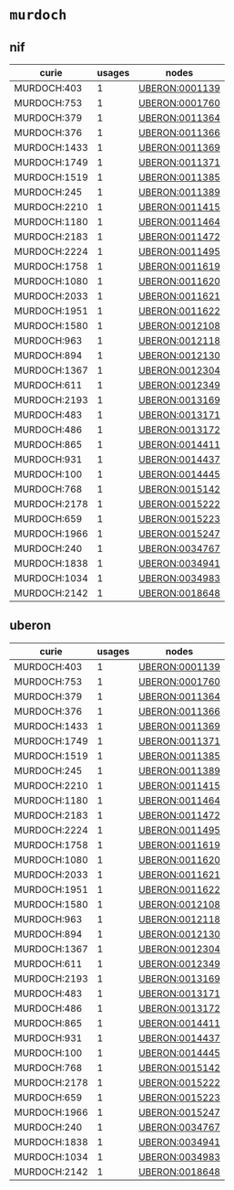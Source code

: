 # `murdoch`

## nif

| curie        |   usages | nodes                                                           |
|--------------|----------|-----------------------------------------------------------------|
| MURDOCH:403  |        1 | [UBERON:0001139](http://purl.obolibrary.org/obo/UBERON_0001139) |
| MURDOCH:753  |        1 | [UBERON:0001760](http://purl.obolibrary.org/obo/UBERON_0001760) |
| MURDOCH:379  |        1 | [UBERON:0011364](http://purl.obolibrary.org/obo/UBERON_0011364) |
| MURDOCH:376  |        1 | [UBERON:0011366](http://purl.obolibrary.org/obo/UBERON_0011366) |
| MURDOCH:1433 |        1 | [UBERON:0011369](http://purl.obolibrary.org/obo/UBERON_0011369) |
| MURDOCH:1749 |        1 | [UBERON:0011371](http://purl.obolibrary.org/obo/UBERON_0011371) |
| MURDOCH:1519 |        1 | [UBERON:0011385](http://purl.obolibrary.org/obo/UBERON_0011385) |
| MURDOCH:245  |        1 | [UBERON:0011389](http://purl.obolibrary.org/obo/UBERON_0011389) |
| MURDOCH:2210 |        1 | [UBERON:0011415](http://purl.obolibrary.org/obo/UBERON_0011415) |
| MURDOCH:1180 |        1 | [UBERON:0011464](http://purl.obolibrary.org/obo/UBERON_0011464) |
| MURDOCH:2183 |        1 | [UBERON:0011472](http://purl.obolibrary.org/obo/UBERON_0011472) |
| MURDOCH:2224 |        1 | [UBERON:0011495](http://purl.obolibrary.org/obo/UBERON_0011495) |
| MURDOCH:1758 |        1 | [UBERON:0011619](http://purl.obolibrary.org/obo/UBERON_0011619) |
| MURDOCH:1080 |        1 | [UBERON:0011620](http://purl.obolibrary.org/obo/UBERON_0011620) |
| MURDOCH:2033 |        1 | [UBERON:0011621](http://purl.obolibrary.org/obo/UBERON_0011621) |
| MURDOCH:1951 |        1 | [UBERON:0011622](http://purl.obolibrary.org/obo/UBERON_0011622) |
| MURDOCH:1580 |        1 | [UBERON:0012108](http://purl.obolibrary.org/obo/UBERON_0012108) |
| MURDOCH:963  |        1 | [UBERON:0012118](http://purl.obolibrary.org/obo/UBERON_0012118) |
| MURDOCH:894  |        1 | [UBERON:0012130](http://purl.obolibrary.org/obo/UBERON_0012130) |
| MURDOCH:1367 |        1 | [UBERON:0012304](http://purl.obolibrary.org/obo/UBERON_0012304) |
| MURDOCH:611  |        1 | [UBERON:0012349](http://purl.obolibrary.org/obo/UBERON_0012349) |
| MURDOCH:2193 |        1 | [UBERON:0013169](http://purl.obolibrary.org/obo/UBERON_0013169) |
| MURDOCH:483  |        1 | [UBERON:0013171](http://purl.obolibrary.org/obo/UBERON_0013171) |
| MURDOCH:486  |        1 | [UBERON:0013172](http://purl.obolibrary.org/obo/UBERON_0013172) |
| MURDOCH:865  |        1 | [UBERON:0014411](http://purl.obolibrary.org/obo/UBERON_0014411) |
| MURDOCH:931  |        1 | [UBERON:0014437](http://purl.obolibrary.org/obo/UBERON_0014437) |
| MURDOCH:100  |        1 | [UBERON:0014445](http://purl.obolibrary.org/obo/UBERON_0014445) |
| MURDOCH:768  |        1 | [UBERON:0015142](http://purl.obolibrary.org/obo/UBERON_0015142) |
| MURDOCH:2178 |        1 | [UBERON:0015222](http://purl.obolibrary.org/obo/UBERON_0015222) |
| MURDOCH:659  |        1 | [UBERON:0015223](http://purl.obolibrary.org/obo/UBERON_0015223) |
| MURDOCH:1966 |        1 | [UBERON:0015247](http://purl.obolibrary.org/obo/UBERON_0015247) |
| MURDOCH:240  |        1 | [UBERON:0034767](http://purl.obolibrary.org/obo/UBERON_0034767) |
| MURDOCH:1838 |        1 | [UBERON:0034941](http://purl.obolibrary.org/obo/UBERON_0034941) |
| MURDOCH:1034 |        1 | [UBERON:0034983](http://purl.obolibrary.org/obo/UBERON_0034983) |
| MURDOCH:2142 |        1 | [UBERON:0018648](http://purl.obolibrary.org/obo/UBERON_0018648) |

## uberon

| curie        |   usages | nodes                                                           |
|--------------|----------|-----------------------------------------------------------------|
| MURDOCH:403  |        1 | [UBERON:0001139](http://purl.obolibrary.org/obo/UBERON_0001139) |
| MURDOCH:753  |        1 | [UBERON:0001760](http://purl.obolibrary.org/obo/UBERON_0001760) |
| MURDOCH:379  |        1 | [UBERON:0011364](http://purl.obolibrary.org/obo/UBERON_0011364) |
| MURDOCH:376  |        1 | [UBERON:0011366](http://purl.obolibrary.org/obo/UBERON_0011366) |
| MURDOCH:1433 |        1 | [UBERON:0011369](http://purl.obolibrary.org/obo/UBERON_0011369) |
| MURDOCH:1749 |        1 | [UBERON:0011371](http://purl.obolibrary.org/obo/UBERON_0011371) |
| MURDOCH:1519 |        1 | [UBERON:0011385](http://purl.obolibrary.org/obo/UBERON_0011385) |
| MURDOCH:245  |        1 | [UBERON:0011389](http://purl.obolibrary.org/obo/UBERON_0011389) |
| MURDOCH:2210 |        1 | [UBERON:0011415](http://purl.obolibrary.org/obo/UBERON_0011415) |
| MURDOCH:1180 |        1 | [UBERON:0011464](http://purl.obolibrary.org/obo/UBERON_0011464) |
| MURDOCH:2183 |        1 | [UBERON:0011472](http://purl.obolibrary.org/obo/UBERON_0011472) |
| MURDOCH:2224 |        1 | [UBERON:0011495](http://purl.obolibrary.org/obo/UBERON_0011495) |
| MURDOCH:1758 |        1 | [UBERON:0011619](http://purl.obolibrary.org/obo/UBERON_0011619) |
| MURDOCH:1080 |        1 | [UBERON:0011620](http://purl.obolibrary.org/obo/UBERON_0011620) |
| MURDOCH:2033 |        1 | [UBERON:0011621](http://purl.obolibrary.org/obo/UBERON_0011621) |
| MURDOCH:1951 |        1 | [UBERON:0011622](http://purl.obolibrary.org/obo/UBERON_0011622) |
| MURDOCH:1580 |        1 | [UBERON:0012108](http://purl.obolibrary.org/obo/UBERON_0012108) |
| MURDOCH:963  |        1 | [UBERON:0012118](http://purl.obolibrary.org/obo/UBERON_0012118) |
| MURDOCH:894  |        1 | [UBERON:0012130](http://purl.obolibrary.org/obo/UBERON_0012130) |
| MURDOCH:1367 |        1 | [UBERON:0012304](http://purl.obolibrary.org/obo/UBERON_0012304) |
| MURDOCH:611  |        1 | [UBERON:0012349](http://purl.obolibrary.org/obo/UBERON_0012349) |
| MURDOCH:2193 |        1 | [UBERON:0013169](http://purl.obolibrary.org/obo/UBERON_0013169) |
| MURDOCH:483  |        1 | [UBERON:0013171](http://purl.obolibrary.org/obo/UBERON_0013171) |
| MURDOCH:486  |        1 | [UBERON:0013172](http://purl.obolibrary.org/obo/UBERON_0013172) |
| MURDOCH:865  |        1 | [UBERON:0014411](http://purl.obolibrary.org/obo/UBERON_0014411) |
| MURDOCH:931  |        1 | [UBERON:0014437](http://purl.obolibrary.org/obo/UBERON_0014437) |
| MURDOCH:100  |        1 | [UBERON:0014445](http://purl.obolibrary.org/obo/UBERON_0014445) |
| MURDOCH:768  |        1 | [UBERON:0015142](http://purl.obolibrary.org/obo/UBERON_0015142) |
| MURDOCH:2178 |        1 | [UBERON:0015222](http://purl.obolibrary.org/obo/UBERON_0015222) |
| MURDOCH:659  |        1 | [UBERON:0015223](http://purl.obolibrary.org/obo/UBERON_0015223) |
| MURDOCH:1966 |        1 | [UBERON:0015247](http://purl.obolibrary.org/obo/UBERON_0015247) |
| MURDOCH:240  |        1 | [UBERON:0034767](http://purl.obolibrary.org/obo/UBERON_0034767) |
| MURDOCH:1838 |        1 | [UBERON:0034941](http://purl.obolibrary.org/obo/UBERON_0034941) |
| MURDOCH:1034 |        1 | [UBERON:0034983](http://purl.obolibrary.org/obo/UBERON_0034983) |
| MURDOCH:2142 |        1 | [UBERON:0018648](http://purl.obolibrary.org/obo/UBERON_0018648) |

